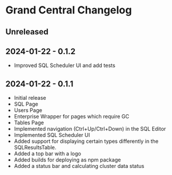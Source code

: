 # Grand Central Changelog

## Unreleased

## 2024-01-22 - 0.1.2

- Improved SQL Scheduler UI and add tests

## 2024-01-22 - 0.1.1

- Initial release
- SQL Page
- Users Page
- Enterprise Wrapper for pages which require GC
- Tables Page
- Implemented navigation (Ctrl+Up/Ctrl+Down) in the SQL Editor
- Implemented SQL Scheduler UI
- Added support for displaying certain types differently in the SQLResultsTable.
- Added a top bar with a logo
- Added builds for deploying as npm package
- Added a status bar and calculating cluster data status
